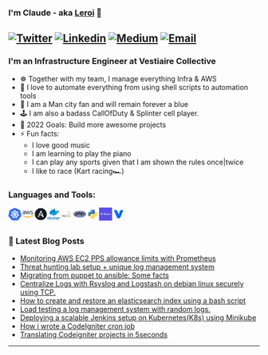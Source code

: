 ### I'm Claude - aka [Leroi][website] 👋 

[![Twitter](https://img.shields.io/twitter/follow/ebaneck?label=Twitter&style=social)](https://twitter.com/ebaneck)
[![Linkedin](https://img.shields.io/badge/LinkedIn--_.svg?style=social&logo=linkedin)](https://www.linkedin.com/in/claude-ebaneck-2481b250/)
[![Medium](https://img.shields.io/badge/medium--_.svg?style=social&logo=medium)](https://medium.com/@ebaneckatuh)
[![Email](https://img.shields.io/badge/email--_.svg?logo=Gmail&style=social)](mailto:claudeforlife@gmail.com)
-----------

### I'm an **Infrastructure Engineer** at Vestiaire Collective

- ☸️ Together with my team, I manage everything Infra & AWS
- 💯 I love to automate everything from using shell scripts to automation tools
- 💚 I am a Man city fan and will remain forever a blue
- 🕹 I am also a badass CallOfDuty & Splinter cell player.
- 🥅 2022 Goals: Build more awesome projects
- ⚡ Fun facts: 
  - I love good music
  - I am learning to play the piano
  - I can play any sports given that I am shown the rules once|twice
  - I like to race (Kart racing🏎️)


### Languages and Tools:

<img align="left" alt="Kubernetes" width="26px" src="https://raw.githubusercontent.com/github/explore/80688e429a7d4ef2fca1e82350fe8e3517d3494d/topics/kubernetes/kubernetes.png" />
<img align="left" alt="AWS" width="26px" src="https://raw.githubusercontent.com/github/explore/fbceb94436312b6dacde68d122a5b9c7d11f9524/topics/aws/aws.png" />

<img align="left" alt="Ansible" width="26px" src="https://raw.githubusercontent.com/github/explore/80688e429a7d4ef2fca1e82350fe8e3517d3494d/topics/ansible/ansible.png" />

<img align="left" alt="Docker" width="26px" src="https://raw.githubusercontent.com/github/explore/80688e429a7d4ef2fca1e82350fe8e3517d3494d/topics/docker/docker.png" />

<img align="left" alt="MySQL" width="26px" src="https://raw.githubusercontent.com/github/explore/80688e429a7d4ef2fca1e82350fe8e3517d3494d/topics/mysql/mysql.png" />

<img align="left" alt="PHP" width="26px" src="https://raw.githubusercontent.com/github/explore/ccc16358ac4530c6a69b1b80c7223cd2744dea83/topics/php/php.png" />

<img align="left" alt="Python" width="26px" src="https://raw.githubusercontent.com/github/explore/80688e429a7d4ef2fca1e82350fe8e3517d3494d/topics/python/python.png" />

<img align="left" alt="Terraform" width="26px" src="https://raw.githubusercontent.com/github/explore/80688e429a7d4ef2fca1e82350fe8e3517d3494d/topics/terraform/terraform.png" />

<img align="left" alt="Vagrant" width="26px" src="https://raw.githubusercontent.com/github/explore/80688e429a7d4ef2fca1e82350fe8e3517d3494d/topics/vagrant/vagrant.png" />

<br />
<br />


### 📕 Latest Blog Posts

<!-- BLOG-POST-LIST:START -->

- [Monitoring AWS EC2 PPS allowance limits with Prometheus](https://medium.com/@ebaneckatuh/how-to-monitor-aws-ec2-pps-allowance-limits-62e1bed1eb5e)
- [Threat hunting lab setup + unique log management system](https://medium.com/@ebaneckatuh/threat-hunting-lab-setup-unique-log-management-system-b36a5d171412)
- [Migrating from puppet to ansible: Some facts](https://medium.com/@ebaneckatuh/migrating-from-puppet-to-ansible-some-facts-5358de3c4830)
- [Centralize Logs with Rsyslog and Logstash on debian linux securely using TCP.](https://medium.com/@ebaneckatuh/centralize-logs-with-rsyslog-and-logstash-on-debian-linux-securely-using-tcp-d62c910a07a)
- [How to create and restore an elasticsearch index using a bash script](https://medium.com/@ebaneckatuh/how-to-create-and-restore-an-elasticsearch-index-using-a-bash-script-1ff1e66f0e8f)
- [Load testing a log management system with random logs.](https://medium.com/@ebaneckatuh/load-testing-a-log-management-system-with-random-logs-8595a393cdca)
- [Deploying a scalable Jenkins setup on Kubernetes(K8s) using Minikube](https://medium.com/@ebaneckatuh/deploying-a-scalable-jenkins-setup-on-kubernetes-k8s-using-minikube-d58e26df6409)
- [How i wrote a CodeIgniter cron job](https://medium.com/@ebaneckatuh/how-i-wrote-a-codeigniter-cron-job-in-2-minutes-a7fa59b93592)
- [Translating Codeigniter projects in 5seconds](https://medium.com/@ebaneckatuh/translating-codeigniter-projects-in-5seconds-b107f2ce9b97)



<!-- BLOG-POST-LIST:END -->

---

<!-- <details>
  <summary>:zap: Recent GitHub Activity</summary>
  

</details> -->

<!-- <details> -->
  <!-- <summary>:zap: GitHub Stats</summary> -->

<!--   <img align="left" alt="ebaneck's GitHub Stats" src="https://github-readme-stats.vercel.app/api?username=ebaneck&show_icons=true&hide_border=true&&count_private=true" />
 -->

<!-- [![Top Langs](https://github-readme-stats.vercel.app/api/top-langs/?username=ebaneck&layout=compact&&langs_count=10)](https://github.com/anuraghazra/github-readme-stats)
</details> -->

[website]: https://ebaneck.github.io/me/
[twitter]: https://twitter.com/ebaneck
[linkedin]: https://www.linkedin.com/in/claude-ebaneck-2481b250/
